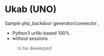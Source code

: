 # Ukab (UNO)
Sample php_backdoor generator/connector , 
* Python3 urllib-based 100% 
* without sessions

> to be developed
